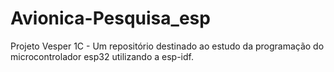 # Avionica-Pesquisa_esp
Projeto Vesper 1C - Um repositório destinado ao estudo da programação do microcontrolador esp32 utilizando a esp-idf.

